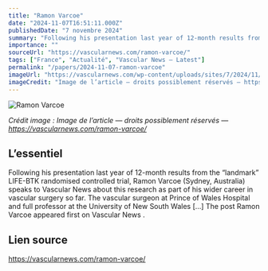 ```yaml
---
title: "Ramon Varcoe"
date: "2024-11-07T16:51:11.000Z"
publishedDate: "7 novembre 2024"
summary: "Following his presentation last year of 12-month results from the “landmark” LIFE-BTK randomised controlled trial, Ramon Varcoe (Sydney, Australia) speaks to Vascular News about this research as part of his wider career in vascular surgery so far. The vascular surgeon at Prince of Wales Hospital and full professor at the University of New South Wales [&#8230;] The post Ramon Varcoe appeared first on Vascular News ."
importance: ""
sourceUrl: "https://vascularnews.com/ramon-varcoe/"
tags: ["France", "Actualité", "Vascular News — Latest"]
permalink: "/papers/2024-11-07-ramon-varcoe"
imageUrl: "https://vascularnews.com/wp-content/uploads/sites/7/2024/11/Dr-Ramon-Varcoe-change-fini--scaled.jpg"
imageCredit: "Image de l’article — droits possiblement réservés — https://vascularnews.com/ramon-varcoe/"
---
```


![Ramon Varcoe](https://vascularnews.com/wp-content/uploads/sites/7/2024/11/Dr-Ramon-Varcoe-change-fini--scaled.jpg)

*Crédit image : Image de l’article — droits possiblement réservés — https://vascularnews.com/ramon-varcoe/*

## L’essentiel

Following his presentation last year of 12-month results from the “landmark” LIFE-BTK randomised controlled trial, Ramon Varcoe (Sydney, Australia) speaks to Vascular News about this research as part of his wider career in vascular surgery so far. The vascular surgeon at Prince of Wales Hospital and full professor at the University of New South Wales [&#8230;] The post Ramon Varcoe appeared first on Vascular News .

## Lien source

https://vascularnews.com/ramon-varcoe/
